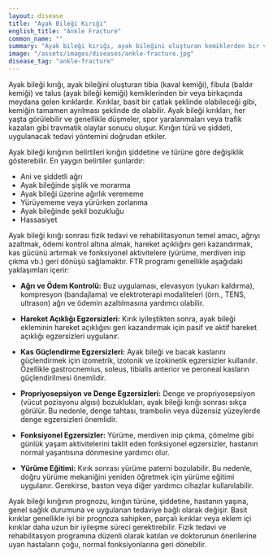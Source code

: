 ```yaml
---
layout: disease
title: "Ayak Bileği Kırığı"
english_title: "Ankle Fracture"
common_name: ""
summary: "Ayak bileği kırığı, ayak bileğini oluşturan kemiklerden bir veya daha fazlasının bütünlüğünün bozulmasıdır. Genellikle düşme veya burkulma gibi travmatik olaylar sonucu meydana gelir."
image: "/assets/images/diseases/ankle-fracture.jpg"
disease_tag: "ankle-fracture"
---
```





Ayak bileği kırığı, ayak bileğini oluşturan tibia (kaval kemiği), fibula (baldır kemiği) ve talus (ayak bileği kemiği) kemiklerinden bir veya birkaçında meydana gelen kırıklardır. Kırıklar, basit bir çatlak şeklinde olabileceği gibi, kemiğin tamamen ayrılması şeklinde de olabilir. Ayak bileği kırıkları, her yaşta görülebilir ve genellikle düşmeler, spor yaralanmaları veya trafik kazaları gibi travmatik olaylar sonucu oluşur. Kırığın türü ve şiddeti, uygulanacak tedavi yöntemini doğrudan etkiler.


Ayak bileği kırığının belirtileri kırığın şiddetine ve türüne göre değişiklik gösterebilir. En yaygın belirtiler şunlardır:

*   Ani ve şiddetli ağrı
*   Ayak bileğinde şişlik ve morarma
*   Ayak bileği üzerine ağırlık verememe
*   Yürüyememe veya yürürken zorlanma
*   Ayak bileğinde şekil bozukluğu
*   Hassasiyet


Ayak bileği kırığı sonrası fizik tedavi ve rehabilitasyonun temel amacı, ağrıyı azaltmak, ödemi kontrol altına almak, hareket açıklığını geri kazandırmak, kas gücünü artırmak ve fonksiyonel aktivitelere (yürüme, merdiven inip çıkma vb.) geri dönüşü sağlamaktır. FTR programı genellikle aşağıdaki yaklaşımları içerir:

*   **Ağrı ve Ödem Kontrolü:** Buz uygulaması, elevasyon (yukarı kaldırma), kompresyon (bandajlama) ve elektroterapi modaliteleri (örn., TENS, ultrason) ağrı ve ödemin azaltılmasına yardımcı olabilir.

*   **Hareket Açıklığı Egzersizleri:** Kırık iyileştikten sonra, ayak bileği ekleminin hareket açıklığını geri kazandırmak için pasif ve aktif hareket açıklığı egzersizleri uygulanır.

*   **Kas Güçlendirme Egzersizleri:** Ayak bileği ve bacak kaslarını güçlendirmek için izometrik, izotonik ve izokinetik egzersizler kullanılır. Özellikle gastrocnemius, soleus, tibialis anterior ve peroneal kasların güçlendirilmesi önemlidir.

*   **Propriyosepsiyon ve Denge Egzersizleri:** Denge ve propriyosepsiyon (vücut pozisyonu algısı) bozuklukları, ayak bileği kırığı sonrası sıkça görülür. Bu nedenle, denge tahtası, trambolin veya düzensiz yüzeylerde denge egzersizleri önemlidir.

*   **Fonksiyonel Egzersizler:** Yürüme, merdiven inip çıkma, çömelme gibi günlük yaşam aktivitelerini taklit eden fonksiyonel egzersizler, hastanın normal yaşantısına dönmesine yardımcı olur.

*   **Yürüme Eğitimi:** Kırık sonrası yürüme paterni bozulabilir. Bu nedenle, doğru yürüme mekaniğini yeniden öğretmek için yürüme eğitimi uygulanır. Gerekirse, baston veya diğer yardımcı cihazlar kullanılabilir.


Ayak bileği kırığının prognozu, kırığın türüne, şiddetine, hastanın yaşına, genel sağlık durumuna ve uygulanan tedaviye bağlı olarak değişir. Basit kırıklar genellikle iyi bir prognoza sahipken, parçalı kırıklar veya eklem içi kırıklar daha uzun bir iyileşme süreci gerektirebilir. Fizik tedavi ve rehabilitasyon programına düzenli olarak katılan ve doktorunun önerilerine uyan hastaların çoğu, normal fonksiyonlarına geri dönebilir.

